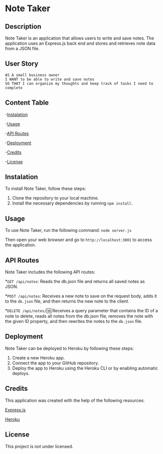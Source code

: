 # Note Taker

## Description

Note Taker is an application that allows users to write and save notes. The application uses an Express.js back end and stores and retrieves note data from a JSON file.

## User Story

```
AS A small business owner
I WANT to be able to write and save notes
SO THAT I can organize my thoughts and keep track of tasks I need to complete
```


## Content Table

-[Instalation](#instalation)

-[Usage](#usage)

-[API Routes](#API-Routes)

-[Deployment](#deployment)

-[Credits](#credits)

-[License](#license)


## Instalation

To install Note Taker, follow these steps:

1. Clone the repository to your local machine.
2. Install the necessary dependencies by running `npm install`.


## Usage

To use Note Taker, run the following command:
`node server.js`

Then open your web browser and go to `http://localhost:3001` to access the application.



## API Routes

Note Taker includes the following API routes:

*`GET /api/notes`: Reads the db.json file and returns all saved notes as JSON.

*`POST /api/notes`: Receives a new note to save on the request body, adds it to the `db.json` file, and then returns the new note to the client.

*`DELETE /api/notes/`:id: Receives a query parameter that contains the ID of a note to delete, reads all notes from the db.json file, removes the note with the given ID property, and then rewrites the notes to the `db.json` file.


## Deployment

Note Taker can be deployed to Heroku by following these steps:

1. Create a new Heroku app.
2. Connect the app to your GitHub repository.
3. Deploy the app to Heroku using the Heroku CLI or by enabling automatic deploys. 


## Credits

This application was created with the help of the following resources:

[Express.js](https://www.npmjs.com/package/express)

[Heroku](https://devcenter.heroku.com/categories/reference)


## License
This project is not under licensed.
